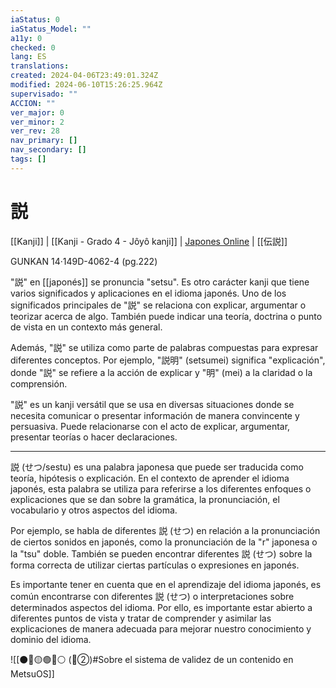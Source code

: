 ```yaml
---
iaStatus: 0
iaStatus_Model: ""
a11y: 0
checked: 0
lang: ES
translations: 
created: 2024-04-06T23:49:01.324Z
modified: 2024-06-10T15:26:25.964Z
supervisado: ""
ACCION: ""
ver_major: 0
ver_minor: 2
ver_rev: 28
nav_primary: []
nav_secondary: []
tags: []
---
```

# 説

[[Kanji]] | [[Kanji - Grado 4 - Jôyô kanji]] |  [Japones Online](http://japonesonline.com/kanjis/busqueda/?s=%E8%AA%AC&x=0&y=0)  | [[伝説]]

GUNKAN 14·149D-4062-4 (pg.222)

"説" en [[japonés]] se pronuncia "setsu". Es otro carácter kanji que tiene varios significados y aplicaciones en el idioma japonés. Uno de los significados principales de "説" se relaciona con explicar, argumentar o teorizar acerca de algo. También puede indicar una teoría, doctrina o punto de vista en un contexto más general.

Además, "説" se utiliza como parte de palabras compuestas para expresar diferentes conceptos. Por ejemplo, "説明" (setsumei) significa "explicación", donde "説" se refiere a la acción de explicar y "明" (mei) a la claridad o la comprensión.

"説" es un kanji versátil que se usa en diversas situaciones donde se necesita comunicar o presentar información de manera convincente y persuasiva. Puede relacionarse con el acto de explicar, argumentar, presentar teorías o hacer declaraciones.

---

説 (せつ/sestu) es una palabra japonesa que puede ser traducida como teoría, hipótesis o explicación. En el contexto de aprender el idioma japonés, esta palabra se utiliza para referirse a los diferentes enfoques o explicaciones que se dan sobre la gramática, la pronunciación, el vocabulario y otros aspectos del idioma. 

Por ejemplo, se habla de diferentes 説 (せつ) en relación a la pronunciación de ciertos sonidos en japonés, como la pronunciación de la "r" japonesa o la "tsu" doble. También se pueden encontrar diferentes 説 (せつ) sobre la forma correcta de utilizar ciertas partículas o expresiones en japonés. 

Es importante tener en cuenta que en el aprendizaje del idioma japonés, es común encontrarse con diferentes 説 (せつ) o interpretaciones sobre determinados aspectos del idioma. Por ello, es importante estar abierto a diferentes puntos de vista y tratar de comprender y asimilar las explicaciones de manera adecuada para mejorar nuestro conocimiento y dominio del idioma.


![[⚫🔴🟡🟢🔵⚪ (🔴②)#Sobre el sistema de validez de un contenido en MetsuOS]]